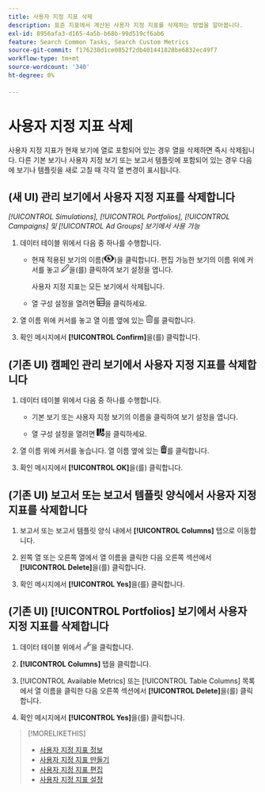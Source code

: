 ```yaml
---
title: 사용자 지정 지표 삭제
description: 표준 지표에서 계산된 사용자 지정 지표를 삭제하는 방법을 알아봅니다.
exl-id: 8956afa3-d165-4a5b-b68b-99d519cf6ab6
feature: Search Common Tasks, Search Custom Metrics
source-git-commit: f176238d1ce0852f2db401441828be6832ec49f7
workflow-type: tm+mt
source-wordcount: '340'
ht-degree: 0%

---
```


# 사용자 지정 지표 삭제

사용자 지정 지표가 현재 보기에 열로 포함되어 있는 경우 열을 삭제하면 즉시 삭제됩니다. 다른 기본 보기나 사용자 지정 보기 또는 보고서 템플릿에 포함되어 있는 경우 다음에 보기나 템플릿을 새로 고칠 때 각각 열 변경이 표시됩니다.

## (새 UI) 관리 보기에서 사용자 지정 지표를 삭제합니다

*[!UICONTROL Simulations], [!UICONTROL Portfolios], [!UICONTROL Campaigns] 및 [!UICONTROL Ad Groups] 보기에서 사용 가능*

1. 데이터 테이블 위에서 다음 중 하나를 수행합니다.

   * 현재 적용된 보기의 이름(![보기](/help/search-social-commerce/assets/view.png "보기"))을 클릭합니다. 편집 가능한 보기의 이름 위에 커서를 놓고 ![편집](/help/search-social-commerce/assets/edit-new.png "편집")을(를) 클릭하여 보기 설정을 엽니다.

     사용자 지정 지표는 모든 보기에서 삭제됩니다.

   * 열 구성 설정을 열려면 ![사용자 지정 열](/help/search-social-commerce/assets/custom-columns-new.png "사용자 지정 열")을 클릭하세요.

1. 열 이름 위에 커서를 놓고 열 이름 옆에 있는 ![삭제](/help/search-social-commerce/assets/delete-new.png "삭제")를 클릭합니다.

1. 확인 메시지에서 **[!UICONTROL Confirm]**&#x200B;을(를) 클릭합니다.

## (기존 UI) 캠페인 관리 보기에서 사용자 지정 지표를 삭제합니다

1. 데이터 테이블 위에서 다음 중 하나를 수행합니다.

   * 기본 보기 또는 사용자 지정 보기의 이름을 클릭하여 보기 설정을 엽니다.

   * 열 구성 설정을 열려면 ![사용자 지정 열](/help/search-social-commerce/assets/custom-columns.png "사용자 지정 열")을 클릭하세요.

1. 열 이름 위에 커서를 놓습니다. 열 이름 옆에 있는 ![삭제](/help/search-social-commerce/assets/delete.png "삭제")를 클릭합니다.

1. 확인 메시지에서 **[!UICONTROL OK]**&#x200B;을(를) 클릭합니다.

## (기존 UI) 보고서 또는 보고서 템플릿 양식에서 사용자 지정 지표를 삭제합니다

1. 보고서 또는 보고서 템플릿 양식 내에서 **[!UICONTROL Columns]** 탭으로 이동합니다.

1. 왼쪽 열 또는 오른쪽 열에서 열 이름을 클릭한 다음 오른쪽 섹션에서 **[!UICONTROL Delete]**&#x200B;을(를) 클릭합니다.

1. 확인 메시지에서 **[!UICONTROL Yes]**&#x200B;을(를) 클릭합니다.

## (기존 UI) [!UICONTROL Portfolios] 보기에서 사용자 지정 지표를 삭제합니다

1. 데이터 테이블 위에서 ![선택한 보기 편집](/help/search-social-commerce/assets/view-settings.png "선택한 보기 편집")을 클릭합니다.

1. **[!UICONTROL Columns]** 탭을 클릭합니다.

1. [!UICONTROL Available Metrics] 또는 [!UICONTROL Table Columns] 목록에서 열 이름을 클릭한 다음 오른쪽 섹션에서 **[!UICONTROL Delete]**&#x200B;을(를) 클릭합니다.

1. 확인 메시지에서 **[!UICONTROL Yes]**&#x200B;을(를) 클릭합니다.

>[!MORELIKETHIS]
>
>* [사용자 지정 지표 정보](custom-metric-about.md)
>* [사용자 지정 지표 만들기](custom-metric-create.md)
>* [사용자 지정 지표 편집](custom-metric-edit.md)
>* [사용자 지정 지표 설정](custom-metric-settings.md)

